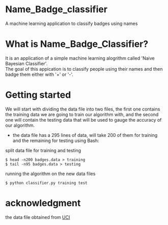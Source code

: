 # Name_Badge_classifier
A machine learning application to classify badges using names

# What is Name_Badge_Classifier?
It is an application of a simple machine learning alogrithm called 'Naive Bayesian Classifier'.  
The goal of this appication is to classify people using their names and then badge them either with '+' or '-'.
  
# Getting started
We will start with dividing the data file into two files, the first one contains the training data we are going to train our algorithm with, and the second one will contain the testing data that will be used to gauge the accuracy of our algorithm.

* the data file has a 295 lines of data, will take 200 of them for training and the remaining for testing
using Bash:

split data file for training and testing

```
$ head -n200 badges.data > training
$ tail -n95 badges.data > testing
```

running the algorithm on the new data files
```
$ python classifier.py training test
```

# acknowledgment
the data file obtained from [UCI](https://archive.ics.uci.edu/ml/index.html)

